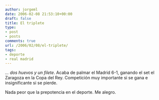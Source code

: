 ```yaml
---
author: jorgeml
date: 2006-02-08 21:53:10+00:00
draft: false
title: El triplete
type: 
- post
- posts
comments: true
url: /2006/02/08/el-triplete/
tags:
- deporte
- real madrid
---
```


_... dos huevos y un filete_. Acaba de palmar el Madrid 6-1, ganando el set el Zaragoza en la Copa del Rey. Competición muy importante si se gana e insignificante si se pierde.

Nada peor que la prepotencia en el deporte. Me alegro.
